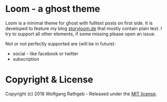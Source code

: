 # Loom - a ghost theme

Loom is a minimal theme for ghost with fulltext posts on first side. It is developed to feature my blog [storyloom.de](https://storyloom.de) that mostly contain plain text. I try to support all other elements, if some missing please open an issue.

Not or not perfectly supported are (will be in future):

-  social - like facebook or twitter
- subscription

# Copyright & License

Copyright (c) 2018 Wolfgang Rathgeb - Released under the [MIT license](LICENSE).
